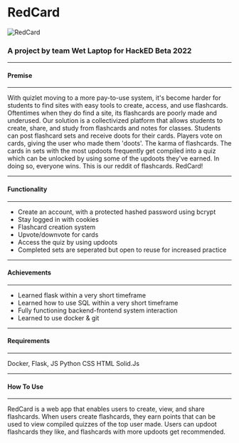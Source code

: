 # RedCard
![RedCard](/assets/RedCardLogo.png)

### A project by team Wet Laptop for HackED Beta 2022

---
#### Premise
---
With quizlet moving to a more pay-to-use system, it's become harder for students to find sites with easy tools to create, access, and use flashcards. Oftentimes when they do find a site, its flashcards are poorly made and underused. Our solution is a collectivized platform that allows students to create, share, and study from flashcards and notes for classes. Students can post flashcard sets and receive doots for their cards. Players vote on cards, giving the user who made them 'doots'. The karma of flashcards. The cards in sets with the most updoots frequently get compiled into a quiz which can be unlocked by using some of the updoots they've earned. In doing so, everyone wins. This is our reddit of flashcards. RedCard!

---
#### Functionality
---
- Create an account, with a protected hashed password using bcrypt
- Stay logged in with cookies
- Flashcard creation system
- Upvote/downvote for cards
- Access the quiz by using updoots
- Completed sets are seperated but open to reuse for increased practice

---
#### Achievements
---
- Learned flask within a very short timeframe
- Learned how to use SQL within a very short timeframe
- Fully functioning backend-frontend system interaction
- Learned to use docker & git

---
#### Requirements
---
Docker,
Flask,
JS
Python
CSS
HTML
Solid.Js

---
#### How To Use
---
RedCard is a web app that enables users to create, view, and share flashcards. When users create flashcards, they earn points that can be used to view compiled quizzes of the top user made. Users can updoot flashcards they like, and flashcards with more updoots get recommended.

